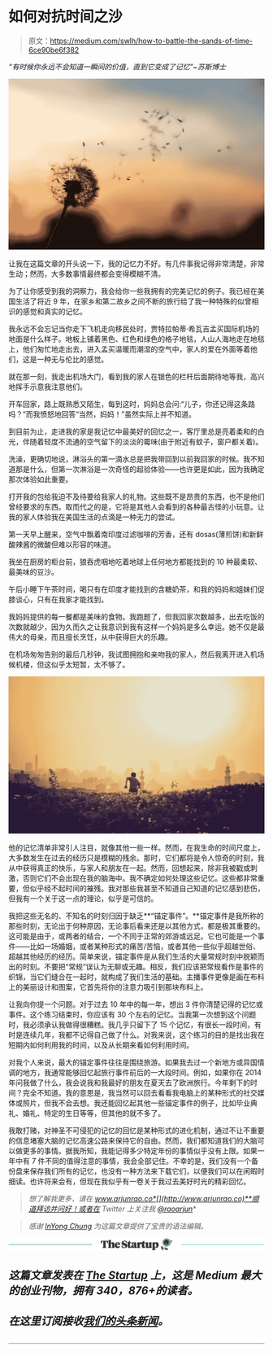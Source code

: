 # 如何对抗时间之沙

> 原文：<https://medium.com/swlh/how-to-battle-the-sands-of-time-6ce90be6f382>

*“有时候你永远不会知道一瞬间的价值，直到它变成了记忆”~苏斯博士*

![](img/5937bec2a644aa172dafcada49092977.png)

让我在这篇文章的开头说一下，我的记忆力不好。有几件事我记得非常清楚，非常生动；然而，大多数事情最终都会变得模糊不清。

为了让你感受到我的洞察力，我会给你一些我拥有的完美记忆的例子。我已经在美国生活了将近 9 年，在家乡和第二故乡之间不断的旅行给了我一种特殊的似曾相识的感觉和真实的记忆。

我永远不会忘记当你走下飞机走向移民处时，贾特拉帕蒂·希瓦吉孟买国际机场的地面是什么样子。地板上铺着黑色、红色和绿色的格子地毯，人山人海地走在地毯上，他们匆忙地走出去，进入孟买温暖而潮湿的空气中，家人的爱在外面等着他们，这是一种无与伦比的感觉。

就在那一刻，我走出机场大门，看到我的家人在银色的栏杆后面期待地等我，高兴地挥手示意我注意他们。

开车回家，路上既熟悉又陌生，每到这时，妈妈总会问:“儿子，你还记得这条路吗？”而我愤怒地回答“当然，妈妈！”虽然实际上并不知道。

到目前为止，走进我的家是我记忆中最美好的回忆之一，客厅里总是亮着柔和的白光，伴随着轻度不流通的空气留下的淡淡的霉味(由于附近有蚊子，窗户都关着)。

洗澡，更确切地说，淋浴头的第一滴水总是把我带回到以前我回家的时候。我不知道那是什么，但第一次淋浴是一次奇怪的超验体验——也许更是如此，因为我确定那次体验如此重要。

打开我的包给我迫不及待要给我家人的礼物。这些既不是昂贵的东西，也不是他们曾经要求的东西。取而代之的是，它将是其他人会看到的各种最古怪的小玩意。让我的家人体验我在美国生活的点滴是一种无力的尝试。

第一天早上醒来，空气中飘着南印度过滤咖啡的芳香，还有 dosas(薄煎饼)和新鲜酸辣酱的微酸但难以形容的味道。

我坐在厨房的柜台前，狼吞虎咽地吃着地球上任何地方都能找到的 10 种最柔软、最美味的豆沙。

午后小睡下午茶时间，喝只有在印度才能找到的含糖奶茶，和我的妈妈和姐妹们促膝谈心，只有在我家才能找到。

我妈妈提供的每一餐都是美味的食物。我跑题了，但我回家次数越多，出去吃饭的次数就越少，因为久而久之让我意识到我有这样一个妈妈是多么幸运。她不仅是最伟大的母亲，而且擅长烹饪，从中获得巨大的乐趣。

在机场匆匆告别的最后几秒钟，我试图拥抱和亲吻我的家人，然后我离开进入机场候机楼，但这似乎太短暂，太不够了。

![](img/686d956ae926c6fe2d2349d3d3a72492.png)

他的记忆清单非常引人注目，就像其他一些一样。然而，在我生命的时间尺度上，大多数发生在过去的经历只是模糊的残余。那时，它们都将是令人惊奇的时刻，我从中获得真正的快乐，与家人和朋友在一起。然而，回想起来，除非我被戳或刺激，否则它们不会出现在我的脑海中。我不确定如何处理这些记忆。这些都非常重要，但似乎经不起时间的摧残。我对那些我甚至不知道自己知道的记忆感到悲伤，但我有一个关于这一点的理论，似乎是可信的。

我把这些无名的、不知名的时刻归因于缺乏**“锚定事件”。**锚定事件是我所称的那些时刻，无论出于何种原因，无论事后看来还是以其他方式，都是极其重要的。这可能是由于，或两者的结合，一个不同于正常的郊游或远足。它也可能是一个事件——比如一场婚姻，或者某种形式的痛苦/苦恼，或者其他一些似乎超越世俗、超越其他经历的经历。简单来说，锚定事件是从我们生活的大量常规时刻中脱颖而出的时刻。不要把“常规”误认为无聊或无趣。相反，我们应该把常规看作是事件的织锦，当它们缝合在一起时，就构成了我们生活的基础。主播事件更像是画在布料上的美丽设计和图案，它首先将你的注意力吸引到那块布料上。

让我向你提一个问题。对于过去 10 年中的每一年，想出 3 件你清楚记得的记忆或事件。这个练习结束时，你应该有 30 个左右的记忆。当我第一次想到这个问题时，我必须承认我做得很糟糕。我几乎只留下了 15 个记忆，有很长一段时间，有时是连续几年，我都不记得自己做了什么。对我来说，这个练习的目的是找出我在短期内如何利用我的时间，以及从长期来看如何利用时间。

对我个人来说，最大的锚定事件往往是围绕旅游。如果我去过一个新地方或异国情调的地方，我通常能够回忆起旅行事件前后的一大段时间。例如，如果你在 2014 年问我做了什么，我会说我和我最好的朋友在夏天去了欧洲旅行。今年剩下的时间？完全不知道。我的意思是，我当然可以回去看看我电脑上的某种形式的社交媒体或照片，但我不会去想。我还能回忆起其他一些锚定事件的例子，比如毕业典礼、婚礼、特定的生日等等，但其他的就不多了。

我敢打赌，对神圣不可侵犯的记忆的回忆是某种形式的进化机制，通过不让不重要的信息堵塞大脑的记忆高速公路来保持它的自由。然而，我们都知道我们的大脑可以做更多的事情。据我所知，我能记得多少特定年份的事情似乎没有上限。如果一年中有 7 件不同的值得注意的事情，我会全部记住。不幸的是，我们没有一个备份盘来保存我们所有的记忆，也没有一种方法来下载它们，以便我们可以在闲暇时细读。也许将来会有，但现在我似乎有一卷关于我过去美好时光的精彩回忆。

> *想了解我更多，请在 www.arjunrao.co*[](http://www.arjunrao.co)**顺道拜访并问好！或者在 Twitter 上关注我* [*@raoarjun*](https://twitter.com/raoarjun)*

> *感谢 [InYong Chung](https://medium.com/u/136fdf19ace5?source=post_page-----6ce90be6f382--------------------------------) 为这篇文章提供了宝贵的语法编辑。*

*[![](img/308a8d84fb9b2fab43d66c117fcc4bb4.png)](https://medium.com/swlh)*

## *这篇文章发表在 [The Startup](https://medium.com/swlh) 上，这是 Medium 最大的创业刊物，拥有 340，876+的读者。*

## *在这里订阅接收[我们的头条新闻](http://growthsupply.com/the-startup-newsletter/)。*

*[![](img/b0164736ea17a63403e660de5dedf91a.png)](https://medium.com/swlh)*